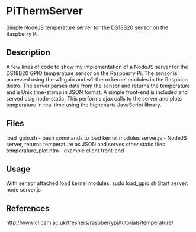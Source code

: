 PiThermServer
=============

Simple NodeJS temperature server for the DS18B20 sensor on the Raspberry Pi.

Description
-----------
A few lines of code to show my implementation of a NodeJS server for the DS18B20 GPIO temperature sensor on the Raspberry Pi. The sensor is accessed using the w1-gpio and w1-therm kernel modules in the Raspbian distro. The server parses data from the sensor and returns the temperature and a Unix time-stamp in JSON format. A simple front-end is included and served usig node-static. This performs ajax calls to the server and plots temperature in real time using the highcharts JavaScript library.

Files
-----
load_gpio.sh - bash commands to load kernel modules
server.js - NodeJS server, returns temperature as JSON and serves other static files
temperature_plot.htm - example client front-end

Usage
-----
With sensor attached load kernel modules: sudo load_gpio.sh 
Start server: node server.js

References
----------
http://www.cl.cam.ac.uk/freshers/raspberrypi/tutorials/temperature/

